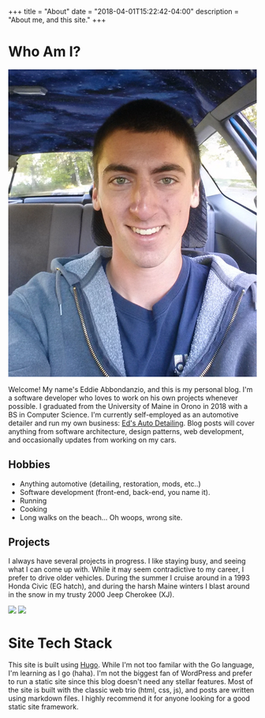 +++
title = "About"
date = "2018-04-01T15:22:42-04:00"
description = "About me, and this site."
+++

# Who Am I?

![](images/me.jpg)

Welcome! My name's Eddie Abbondanzio, and this is my personal blog. I'm a software developer who loves to work on his own projects whenever possible. I graduated from the University of Maine in Orono in 2018 with a BS in Computer Science. I'm currently self-employed as an automotive detailer and run my own business: <a href="https://edsautodetailing.com">Ed's Auto Detailing</a>. Blog posts will cover anything from software architecture, design patterns, web development, and occasionally updates from working on my cars.

## Hobbies

- Anything automotive (detailing, restoration, mods, etc..)
- Software development (front-end, back-end, you name it).
- Running
- Cooking
- Long walks on the beach... Oh woops, wrong site.

## Projects

I always have several projects in progress. I like staying busy, and seeing what I can come up with. While it may seem contradictive to my career, I prefer to drive older vehicles. During the summer I cruise around in a 1993 Honda Civic (EG hatch), and during the harsh Maine winters I blast around in the snow in my trusty 2000 Jeep Cherokee (XJ).

![](images/civic.jpg)
![](images/jeep.jpg)

# Site Tech Stack

This site is built using <a href="https://gohugo.io/">Hugo</a>. While I'm not too familar with the Go language, I'm learning as I go (haha). I'm not the biggest fan of WordPress and prefer to run a static site since this blog doesn't need any stellar features. Most of the site is built with the classic web trio (html, css, js), and posts are written using markdown files. I highly recommend it for anyone looking for a good static site framework.
